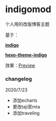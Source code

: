 # indigomod
个人用的改版博客主题

基于：

**[indigo](https://github.com/ivitan/indigo)**

**[hexo-theme-indigo](https://github.com/yscoder/hexo-theme-indigo)**

效果：[Preview](https://blog.fivezha.cn/)

### changelog

2020/7/23

- 添加echarts
- 更改taji至mta
- 添加traveling